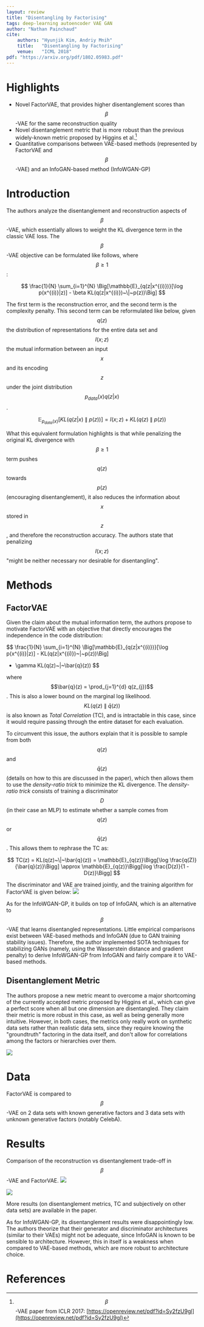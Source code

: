 ```yaml
---
layout: review
title: "Disentangling by Factorising"
tags: deep-learning autoencoder VAE GAN
author: "Nathan Painchaud"
cite:
    authors: "Hyunjik Kim, Andriy Mnih"
    title:   "Disentangling by Factorising"
    venue:   "ICML 2018"
pdf: "https://arxiv.org/pdf/1802.05983.pdf"
---
```



# Highlights
- Novel FactorVAE, that provides higher disentanglement scores than $$\beta$$-VAE for the same reconstruction quality
- Novel disentanglement metric that is more robust than the previous widely-known metric proposed by Higgins et al.[^1]
- Quantitative comparisons between VAE-based methods (represented by FactorVAE and $$\beta$$-VAE) and an InfoGAN-based
method (InfoWGAN-GP)


# Introduction
The authors analyze the disentanglement and reconstruction aspects of $$\beta$$-VAE, which essentially allows to weight
the KL divergence term in the classic VAE loss. The $$\beta$$-VAE objective can be formulated like follows, where $$\beta \geq 1$$:

$$
\frac{1}{N} \sum_{i=1}^{N} \Big[\mathbb{E}_{q(z|x^{(i)})}[\log p(x^{(i)}|z)] - \beta KL(q(z|x^{(i)})~\|~p(z))\Big]
$$

The first term is the reconstruction error, and the second term is the complexity penalty. This second term can be
reformulated like below, given $$q(z)$$ the distribution of representations for the entire data set and $$I(x;z)$$ the
mutual information between an input $$x$$ and its encoding $$z$$ under the joint distribution $$p_{data}(x)q(z|x)$$.

$$
\mathbb{E}_{p_{data}(x)}[KL(q(z|x)~\|~p(z))] = I(x;z) + KL(q(z)~\|~p(z))
$$

What this equivalent formulation highlights is that while penalizing the original KL divergence with $$\beta \geq 1$$
term pushes $$q(z)$$ towards $$p(z)$$ (encouraging disentanglement), it also reduces the information about $$x$$ stored
in $$z$$, and therefore the reconstruction accuracy. The authors state that penalizing $$I(x;z)$$ "might be neither
necessary nor desirable for disentangling".


# Methods

## FactorVAE
Given the claim about the mutual information term, the authors propose to motivate FactorVAE with an objective that
directly encourages the independence in the code distribution:

$$
\frac{1}{N} \sum_{i=1}^{N} \Big[\mathbb{E}_{q(z|x^{(i)})}[\log p(x^{(i)}|z)] - KL(q(z|x^{(i)})~\|~p(z))\Big] 
- \gamma KL(q(z)~\|~\bar{q}(z))
$$

where $$\bar{q}(z) = \prod_{j=1}^{d} q(z_{j})$$. This is also a lower bound on the marginal log likelihood. $$KL(q(z)~\|~\bar{q}(z))$$
is also known as *Total Correlation* (TC), and is intractable in this case, since it would require passing through the
entire dataset for each evaluation.

To circumvent this issue, the authors explain that it is possible to sample from both $$q(z)$$ and $$\bar{q}(z)$$
(details on how to this are discussed in the paper), which then allows them to use the *density-ratio trick* to minimize
the KL divergence. The *density-ratio trick* consists of training a discriminator $$D$$ (in their case an MLP) to
estimate whether a sample comes from $$q(z)$$ or $$\bar{q}(z)$$. This allows them to rephrase the TC as:

$$
TC(z) = KL(q(z)~\|~\bar{q}(z)) = \mathbb{E}_{q(z)}\Bigg[\log \frac{q(Z)}{\bar{q}(z)}\Bigg] 
\approx \mathbb{E}_{q(z)}\Bigg[\log \frac{D(z)}{1 - D(z)}\Bigg]
$$

The discriminator and VAE are trained jointly, and the training algorithm for FactorVAE is given below:
![](/article/images/DisentanglingByFactorising/algorithm2.jpg)

As for the InfoWGAN-GP, it builds on top of InfoGAN, which is an alternative to $$\beta$$-VAE that learns disentangled
representations. Little empirical comparisons exist between VAE-based methods and InfoGAN (due to GAN training stability
issues). Therefore, the author implemented SOTA techniques for stabilizing GANs (namely, using the Wasserstein distance
and gradient penalty) to derive InfoWGAN-GP from InfoGAN and fairly compare it to VAE-based methods.

## Disentanglement Metric
The authors propose a new metric meant to overcome a major shortcoming of the currently accepted metric
proposed by Higgins et al., which can give a perfect score when all but one dimension are disentangled. They claim their
metric is more robust in this case, as well as being generally more intuitive. However, in both cases, the metrics only
really work on synthetic data sets rather than realistic data sets, since they require knowing the "groundtruth"
factoring in the data itself, and don't allow for correlations among the factors or hierarchies over them.

![](/article/images/DisentanglingByFactorising/figure2.jpg)


# Data
FactorVAE is compared to $$\beta$$-VAE on 2 data sets with known generative factors and 3 data sets with unknown
generative factors (notably CelebA).


# Results
Comparison of the reconstruction vs disentanglement trade-off in $$\beta$$-VAE and FactorVAE.
![](/article/images/DisentanglingByFactorising/figure4.jpg)

![](/article/images/DisentanglingByFactorising/figure15.jpg)

More results (on disentanglement metrics, TC and subjectively on other data sets) are available in the paper.

As for InfoWGAN-GP, its disentanglement results were disappointingly low. The authors theorize that their generator and
discriminator architectures (similar to their VAEs) might not be adequate, since InfoGAN is known to be sensible to
architecture. However, this in itself is a weakness when compared to VAE-based methods, which are more robust to
architecture choice.


# References
[^1]: $$\beta$$-VAE paper from ICLR 2017: [https://openreview.net/pdf?id=Sy2fzU9gl](https://openreview.net/pdf?id=Sy2fzU9gl)
